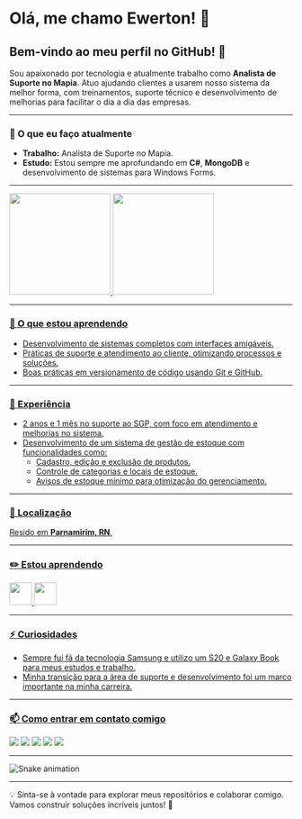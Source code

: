 # Olá, me chamo Ewerton! 👋  
## Bem-vindo ao meu perfil no GitHub! 🚀  

Sou apaixonado por tecnologia e atualmente trabalho como **Analista de Suporte no Mapia**. Atuo ajudando clientes a usarem nosso sistema da melhor forma, com treinamentos, suporte técnico e desenvolvimento de melhorias para facilitar o dia a dia das empresas.  

---

### 🔭 O que eu faço atualmente  
- **Trabalho:** Analista de Suporte no Mapia.  
- **Estudo:** Estou sempre me aprofundando em **C#**, **MongoDB** e desenvolvimento de sistemas para Windows Forms.  

---

<div>
<a href="https://github.com/TonMoreira">
<img loading="lazy" height="180em" src="https://github-readme-stats.vercel.app/api/top-langs/?username=TonMoreira&layout=compact&langs_count=7&theme=dracula"/>
<img loading="lazy" height="180em" src="https://github-readme-stats.vercel.app/api?TonMoreira&show_icons=true&theme=dracula&include_all_commits=true&count_private=true"/>
</div>

---

### 🌱 O que estou aprendendo  
- Desenvolvimento de sistemas completos com interfaces amigáveis.  
- Práticas de suporte e atendimento ao cliente, otimizando processos e soluções.  
- Boas práticas em versionamento de código usando Git e GitHub.  

---

### 💼 Experiência  
- 2 anos e 1 mês no suporte ao SGP, com foco em atendimento e melhorias no sistema.  
- Desenvolvimento de um sistema de gestão de estoque com funcionalidades como:  
  - Cadastro, edição e exclusão de produtos.  
  - Controle de categorias e locais de estoque.  
  - Avisos de estoque mínimo para otimização do gerenciamento.  

---

### 📍 Localização  
Resido em **Parnamirim, RN**.  

---

### ✏️ Estou aprendendo  
<img loading="lazy" src="https://cdn.jsdelivr.net/gh/devicons/devicon@latest/icons/mysql/mysql-original-wordmark.svg" width="40" height="40"/> 
<img loading="lazy" src="https://cdn.jsdelivr.net/gh/devicons/devicon@latest/icons/python/python-original.svg" width="40" height="40"/> 

---

### ⚡ Curiosidades  
- Sempre fui fã da tecnologia Samsung e utilizo um S20 e Galaxy Book para meus estudos e trabalho.  
- Minha transição para a área de suporte e desenvolvimento foi um marco importante na minha carreira.  

---

### 📫 Como entrar em contato comigo  
<div>
<a href="https://www.youtube.com/seu-canal-youtube-aqui" target="_blank"><img loading="lazy" src="https://img.shields.io/badge/YouTube-FF0000?style=for-the-badge&logo=youtube&logoColor=white" target="_blank"></a>
<a href="https://instagram.com/seu-usuário-instagram-aqui" target="_blank"><img loading="lazy" src="https://img.shields.io/badge/-Instagram-%23E4405F?style=for-the-badge&logo=instagram&logoColor=white" target="_blank"></a>
<a href="https://www.twitch.tv/seu-usuário-aqui" target="_blank"><img loading="lazy" src="https://img.shields.io/badge/Twitch-9146FF?style=for-the-badge&logo=twitch&logoColor=white" target="_blank"></a>
<a href = "mailto:contato@seu-usuário-aqui"><img loading="lazy" src="https://img.shields.io/badge/Gmail-D14836?style=for-the-badge&logo=gmail&logoColor=white" target="_blank"></a>
<a href="https://www.linkedin.com/in/seu-usuário-linkedln-aqui" target="_blank"><img loading="lazy" src="https://img.shields.io/badge/-LinkedIn-%230077B5?style=for-the-badge&logo=linkedin&logoColor=white" target="_blank"></a>   
</div> 

---

![Snake animation](https://github.com/seu-usuário-aqui/seu-usuário-aqui/blob/output/github-contribution-grid-snake.svg)

---

💡 Sinta-se à vontade para explorar meus repositórios e colaborar comigo. Vamos construir soluções incríveis juntos! 🚀
